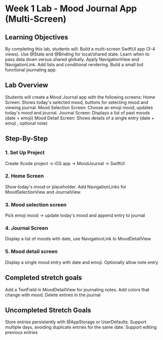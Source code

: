 # Week 1 Lab - Mood Journal App (Multi-Screen)

## Learning Objectives

By completing this lab, students will: Build a multi-screen SwiftUI app (3-4 views). Use @State and @Binding for local/shared state. Learn when to pass data down versus shared globally.
Apply NavigationView and NavigationLink. Add lists and conditional rendering. Build a small but functional journaling app.

## Lab Overview

Students will create a Mood Journal app with the following screens: Home Screen: Shows today's selected mood, buttons for selecting mood and viewing journal.
Mood Selection Screen: Choose an emoji mood, updates today's mood and journal. Journal Screen: Displays a list of past moods (date + emoji)
Mood Detail Screen: Shows details of a single entry (date + emoji , optional note)

## Step-By-Step

### 1. Set Up Project
Create Xcode project -> iOS app -> MoodJournal -> SwiftUI

### 2. Home Screen
Show today's mood or placeholder. Add NavigationLinks for MoodSelectionView and JournalView.

### 3. Mood selection screen
Pick emoji mood -> update today's mood and append entry to journal

### 4. Journal Screen
Display a list of moods with date, use NavigationLink to MoodDetailView

### 5. Mood detail screen
Display a single mood entry with date and emoji. Optionally allow note entry

## Completed stretch goals
Add a TextField in MoodDetailView for journaling notes. Add colors that change with mood. 
Delete entries in the journal

## Uncompleted Stretch Goals

Store entries persistently with @AppStorage or UserDefaults. 
Support multiple days, avoiding duplicate entries for the same date.
Support editing previous entries
